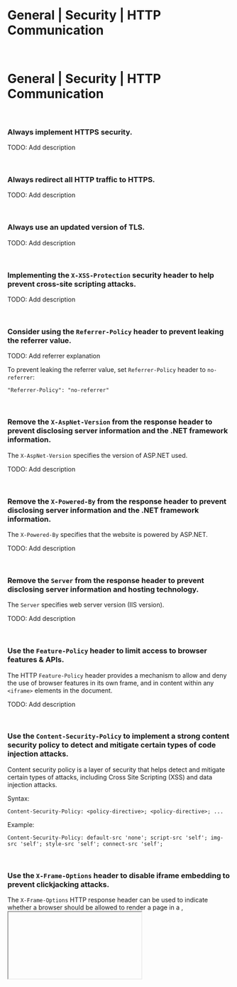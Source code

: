 # General | Security | HTTP Communication
<br>


# General | Security | HTTP Communication
<br>


### Always implement HTTPS security.

TODO: Add description

<br>


### Always redirect all HTTP traffic to HTTPS.

TODO: Add description

<br>


### Always use an updated version of TLS.

TODO: Add description

<br>


### Implementing the `X-XSS-Protection` security header to help prevent cross-site scripting attacks.

TODO: Add description

<br>


### Consider using the `Referrer-Policy` header to prevent leaking the referrer value.

TODO: Add referrer explanation

To prevent leaking the referrer value, set `Referrer-Policy` header to `no-referrer`:

```
"Referrer-Policy": "no-referrer"
```

<br>


### Remove the `X-AspNet-Version` from the response header to prevent disclosing server information and the .NET framework information.  

The `X-AspNet-Version` specifies the version of ASP.NET used.

TODO: Add description

<br>


### Remove the `X-Powered-By` from the response header to prevent disclosing server information and the .NET framework information.  

The `X-Powered-By` specifies that the website is powered by ASP.NET.

TODO: Add description

<br>


### Remove the `Server` from the response header to prevent disclosing server information and hosting technology.  

The `Server` specifies web server version (IIS version).

TODO: Add description

<br>


### Use the `Feature-Policy` header to limit access to browser features & APIs.

The HTTP `Feature-Policy` header provides a mechanism to allow and deny the use of browser features in its own frame, and in content within any `<iframe>` elements in the document.

TODO: Add description

<br>


### Use the `Content-Security-Policy` to implement a strong content security policy to detect and mitigate certain types of code injection attacks.

Content security policy is a layer of security that helps detect and mitigate certain types of attacks, including Cross Site Scripting (XSS) and data injection attacks.

Syntax:

`
Content-Security-Policy: <policy-directive>; <policy-directive>; ...
`

Example:

`
Content-Security-Policy: default-src 'none'; script-src 'self'; img-src 'self'; style-src 'self'; connect-src 'self';
`

<br>


### Use the `X-Frame-Options` header to disable iframe embedding to prevent clickjacking attacks.

The `X-Frame-Options` HTTP response header can be used to indicate whether a browser should be allowed to render a page in a <frame>, <iframe>, <embed> or <object>. It can be used to ensure that a web site's content is not embedded into other sites, therefore avoiding clickjacking attacks.

There are two directives that can be used:

`
X-Frame-Options: DENY
X-Frame-Options: SAMEORIGIN
`

<br>


